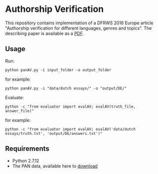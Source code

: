 # Authorship Verification

This repository contains implementation of a DFRWS 2016 Europe article "Authorship verification for different languages, genres and topics". The describing paper is available as a [PDF](http://www.sciencedirect.com/science/article/pii/S1742287616000074).

## Usage

Run:

    python panAV.py -i input_folder -o output_folder

for example:

    python panAV.py -i "data/dutch essays/" -o "output/DE/"

Evaluate:

    python -c "from evaluator import evalAV; evalAV(truth_file, answer_file)"

for example:

    python -c "from evaluator import evalAV; evalAV('data/dutch essays/truth.txt', 'output/DE/answers.txt')"

## Requirements

- Python 2.7.12
- The PAN data, available here to [download](http://pan.webis.de/clef15/pan15-web/author-identification.html "corpus")

